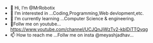 - 👋 Hi, I’m @MrRobotix
- 👀 I’m interested in ...Coding,Programming,Web devlopment,etc.
- 🌱 I’m currently learning ...Computer Science & engineering.
- 💞️Follw me on youtube... https://www.youtube.com/channel/UCJQnJjWzTv2-kblDiTTQyqg
- 📫 How to reach me ...Follw me on insta @meyashjadhav...

<!---
MrRobotix/MrRobotix is a ✨ special ✨ repository because its `README.md` (this file) appears on your GitHub profile.
You can click the Preview link to take a look at your changes.
--->
